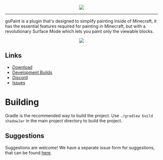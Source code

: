 <p align="center">
    <img src="https://i.imgur.com/ulEwPm9.jpg">
</p>

---

goPaint is a plugin that's designed to simplify painting inside of Minecraft,
it has the essential features required for painting in Minecraft,
but with a revolutionary Surface Mode which lets you paint only the viewable blocks.

<p align="center">
    <a href="https://bstats.org/plugin/bukkit/BuildersUtilities/5168" title="Builders-Utilities on bStats">
        <img src="https://bstats.org/signatures/bukkit/BuildersUtilities.svg" />
    </a>
</p>

## Links

* [Download](https://www.spigotmc.org/resources/gopaint.27717/)
* [Development Builds](https://ci.athion.net/job/goPaint/)
* [Discord](https://discord.gg/jpRVrjd)
* [Issues](https://github.com/Brennian/goPaint/issues)

# Building
Gradle is the recommended way to build the project. Use `./gradlew build shadowJar` in the main project directory to build the project.

## Suggestions
Suggestions are welcome! We have a separate issue form for suggestions, that can be found [here](https://github.com/Brennian/goPaint/issues).